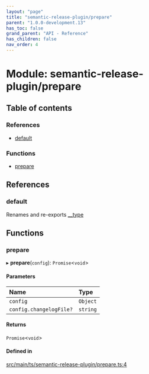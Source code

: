 ```yaml
---
layout: "page"
title: "semantic-release-plugin/prepare"
parent: "1.0.0-development.13"
has_toc: false
grand_parent: "API - Reference"
has_children: false
nav_order: 4
---
```


# Module: semantic-release-plugin/prepare

## Table of contents

### References

- [default](../wiki/semantic-release-plugin.prepare#default)

### Functions

- [prepare](../wiki/semantic-release-plugin.prepare#prepare)

## References

### default

Renames and re-exports [__type](../wiki/semantic-release-plugin#__type)

## Functions

### prepare

▸ **prepare**(`config`): `Promise`<`void`\>

#### Parameters

| Name | Type |
| :------ | :------ |
| `config` | `Object` |
| `config.changelogFile?` | `string` |

#### Returns

`Promise`<`void`\>

#### Defined in

[src/main/ts/semantic-release-plugin/prepare.ts:4](https://github.com/ikari-engine/plugouts/blob/0f86a96/src/main/ts/semantic-release-plugin/prepare.ts#L4)
